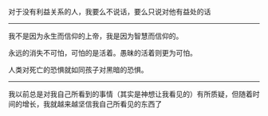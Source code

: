 对于没有利益关系的人，我要么不说话，要么只说对他有益处的话
___
我不是因为永生而信仰的上帝，我是因为智慧而信仰的。

永远的消失不可怕，可怕的是活着。愚昧的活着则更为可怕。

人类对死亡的恐惧就如同孩子对黑暗的恐惧。
___
我以前总是对我自己所看到的事情（其实是神想让我看见的）有所质疑，但随着时间的增长，我就越来越坚信我自己所看见的东西了